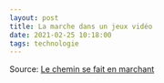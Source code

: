 ```yaml
---
layout: post
title: La marche dans un jeux vidéo
date: 2021-02-25 10:18:00
tags: technologie
---
```


Source: [Le chemin se fait en marchant](https://www.youtube.com/watch?v=2sXu3rqgsnY)
